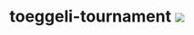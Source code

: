 # toeggeli-tournament ![](https://github.com/Phong6698/toeggeli-tournament/workflows/Toeggeli-Tournament%20CI/badge.svg)
